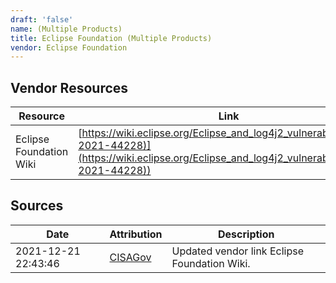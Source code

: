 ```yaml
---
draft: 'false'
name: (Multiple Products)
title: Eclipse Foundation (Multiple Products)
vendor: Eclipse Foundation
---
```


## Vendor Resources
| Resource | Link |
| --- | --- |
| Eclipse Foundation Wiki | [https://wiki.eclipse.org/Eclipse_and_log4j2_vulnerability_(CVE-2021-44228)](https://wiki.eclipse.org/Eclipse_and_log4j2_vulnerability_(CVE-2021-44228)) |



## Sources
| Date | Attribution | Description |
| --- | --- | --- |
| 2021-12-21 22:43:46 | [CISAGov](https://raw.githubusercontent.com/cisagov/log4j-affected-db/develop/README.md) | Updated vendor link Eclipse Foundation Wiki.  |
